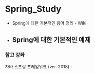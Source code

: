 # Spring_Study

   - Spring에 대한 기본적인 용어 정리 - Wiki
   - Spring에 대한 기본적인 예제 
       -

### 참고 강좌 
자바 스프링 프레임워크 (ver. 2018) - 
